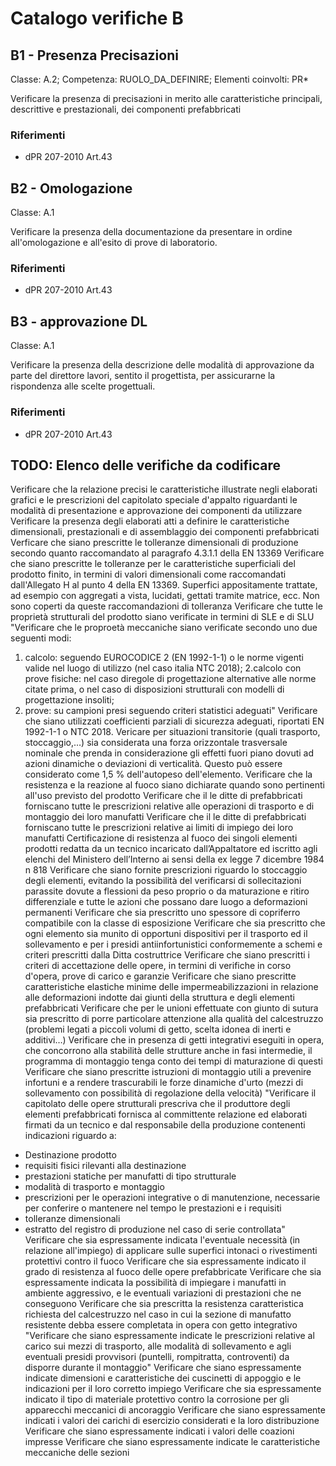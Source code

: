 # Catalogo verifiche B

## B1 - Presenza Precisazioni

Classe: A.2; Competenza: RUOLO_DA_DEFINIRE; Elementi coinvolti: PR*

Verificare la presenza di precisazioni in merito alle caratteristiche principali, descrittive e prestazionali, dei componenti prefabbricati

### Riferimenti
- dPR 207-2010 Art.43

## B2 - Omologazione

Classe: A.1

Verificare la presenza della documentazione da presentare in ordine all'omologazione e all'esito di prove di laboratorio.

### Riferimenti

- dPR 207-2010 Art.43

## B3 - approvazione DL

Classe: A.1

Verificare la presenza della descrizione delle modalità di approvazione da parte del direttore lavori, sentito il progettista, per assicurarne la rispondenza alle scelte progettuali.

### Riferimenti

- dPR 207-2010 Art.43


## TODO: Elenco delle verifiche da codificare


Verificare che la relazione precisi le caratteristiche illustrate negli elaborati grafici e le prescrizioni del capitolato speciale d'appalto riguardanti le modalità di presentazione e approvazione dei componenti da utilizzare
Verificare la presenza degli elaborati atti a definire le caratteristiche dimensionali, prestazionali e di assemblaggio dei componenti prefabbricati
Verficare che siano prescritte le tolleranze dimensionali di produzione secondo quanto raccomandato al paragrafo 4.3.1.1 della EN 13369
Verificare che siano prescritte le tolleranze per le caratteristiche superficiali del prodotto finito, in termini di valori dimensionali come raccomandati dall'Allegato H al punto 4 della EN 13369. Superfici appositamente trattate, ad esempio con aggregati a vista, lucidati, gettati tramite matrice, ecc. Non sono coperti da queste raccomandazioni di tolleranza
Verificare che tutte le proprietà strutturali del prodotto siano verificate in termini di SLE e di SLU
"Verificare che le proproetà meccaniche siano verificate secondo uno due seguenti modi:
1. calcolo: seguendo EUROCODICE 2 (EN 1992-1-1) o le norme vigenti valide nel luogo di utilizzo (nel caso italia NTC 2018);
2.calcolo con prove fisiche: nel caso diregole di progettazione alternative alle norme citate prima, o nel caso di disposizioni strutturali con modelli di progettazione insoliti;
3. prove: su campioni presi seguendo criteri statistici adeguati"
Verificare che siano utilizzati coefficienti parziali di sicurezza adeguati, riportati EN 1992-1-1 o NTC 2018.
Vericare per situazioni transitorie (quali trasporto, stoccaggio,…) sia considerata una forza orizzontale trasversale nominale che prenda in considerazione gli effetti fuori piano dovuti ad azioni dinamiche o deviazioni di verticalità. Questo può essere considerato come 1,5 % dell'autopeso dell'elemento.
Verificare che la resistenza e la reazione al fuoco siano dichiarate quando sono pertinenti all'uso previsto del prodotto
Verificare che il le ditte di prefabbricati forniscano tutte le prescrizioni relative alle operazioni di trasporto e di montaggio dei loro manufatti
Verificare che il le ditte di prefabbricati forniscano tutte le prescrizioni relative ai limiti di impiego dei loro manufatti
Certificazione di resistenza al fuoco dei singoli elementi prodotti redatta da un tecnico incaricato dall’Appaltatore ed iscritto agli elenchi del Ministero dell’Interno ai sensi della ex legge 7 dicembre 1984 n 818
Verificare che siano fornite prescrizioni riguardo lo stoccaggio degli elementi, evitando la possibilità del verificarsi di sollecitazioni parassite dovute a flessioni da peso proprio o da maturazione e ritiro differenziale e tutte le azioni che possano dare luogo a deformazioni permanenti
Verificare che sia prescritto uno spessore di copriferro compatibile con la classe di esposizione
Verificare che sia prescritto che ogni elemento sia munito di opportuni dispositivi per il trasporto ed il sollevamento e per i presidi antiinfortunistici conformemente a schemi e criteri prescritti dalla Ditta costruttrice
Verificare che siano prescritti i criteri di accettazione delle opere, in termini di verifiche in corso d'opera, prove di carico e garanzie
Verificare che siano prescritte caratteristiche elastiche minime delle impermeabilizzazioni in relazione alle deformazioni indotte dai giunti della struttura e degli elementi prefabbricati
Verificare che per le unioni effettuate con giunto di sutura sia prescritto di porre particolare attenzione alla qualità del calcestruzzo (problemi legati a piccoli volumi di getto, scelta idonea di inerti e additivi…)
Verificare che in presenza di getti integrativi eseguiti in opera, che concorrono alla stabilità delle strutture anche in fasi intermedie, il programma di montaggio tenga conto dei tempi di maturazione di questi
Verificare che siano prescritte istruzioni di montaggio utili a prevenire infortuni e a rendere trascurabili le forze dinamiche d'urto (mezzi di sollevamento con possibilità di regolazione della velocità)
"Verificare il capitolato delle opere strutturali prescriva che il produttore degli elementi prefabbricati fornisca al committente relazione ed elaborati firmati da un tecnico e dal responsabile della produzione contenenti indicazioni riguardo a:
- Destinazione prodotto
- requisiti fisici rilevanti alla destinazione
- prestazioni statiche per manufatti di tipo strutturale
- modalità di trasporto e montaggio
- prescrizioni per le operazioni integrative o di manutenzione, necessarie per conferire o mantenere nel tempo le prestazioni e i requisiti
- tolleranze dimensionali
- estratto del registro di produzione nel caso di serie controllata"
Verificare che sia espressamente indicata l'eventuale necessità (in relazione all'impiego) di applicare sulle superfici intonaci o rivestimenti protettivi contro il fuoco
Verificare che sia espressamente indicato il grado di resistenza al fuoco delle opere prefabbricate
Verificare che sia espressamente indicata la possibilità di impiegare i manufatti in ambiente aggressivo, e le eventuali variazioni di prestazioni che ne conseguono
Verificare che sia prescritta la resistenza caratteristica richiesta del calcestruzzo nel caso in cui la sezione di manufatto resistente debba essere completata in opera con getto integrativo
"Verificare che siano espressamente indicate le prescrizioni relative al carico sui mezzi di trasporto, alle modalità di sollevamento e agli
eventuali presidi provvisori (puntelli, rompitratta, controventi) da disporre durante il montaggio"
Verificare che siano espressamente indicate dimensioni e caratteristiche dei cuscinetti di appoggio e le indicazioni per il loro corretto impiego
Verificare che sia espressamente indicato il tipo di materiale protettivo contro la corrosione per gli apparecchi meccanici di ancoraggio
Verificare che siano espressamente indicati i valori dei carichi di esercizio considerati e la loro distribuzione
Verificare che siano espressamente indicati i valori delle coazioni impresse
Verificare che siano espressamente indicate le caratteristiche meccaniche delle sezioni
